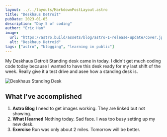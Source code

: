 ```yaml
---
layout: ../../layouts/MarkdownPostLayout.astro
title: "Deskhaus Detroit"
pubDate: 2023-01-05
description: "Day 5 of coding"
author: "Eric Han"
image:
  url: "https://astro.build/assets/blog/astro-1-release-update/cover.jpeg"
  alt: "Deskhaus Detroid"
tags: ["astro", "blogging", "learning in public"]
---
```


My Deskhaus Detroit Standing desk came in today. I didn't get much coding code today because I wanted to have this desk ready for my last shift of the week. Really give it a test drive and asee how a standing desk is.

![Deskhaus Standing Desk](../../images/DeskHausDesk.png)

## What I've accomplished

1. **Astro Blog** I need to get images working. They are linked but not showing.
2. **What I learned** Nothing today. Sad face. I was too busy setting up my new desk.
3. **Exercise** Run was only about 2 miles. Tomorrow will be better.
